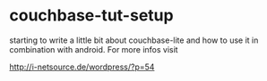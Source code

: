 # couchbase-tut-setup

starting to write a little bit about couchbase-lite and how to use it in combination with android.
For more infos visit

http://i-netsource.de/wordpress/?p=54
